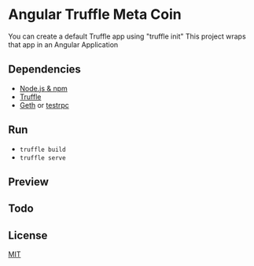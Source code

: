 # Angular Truffle Meta Coin 
You can create a default Truffle app using "truffle init"
This project wraps that app in an Angular Application

## Dependencies
* [Node.js & npm](https://nodejs.org)
* [Truffle](https://github.com/ConsenSys/truffle)
* [Geth](https://github.com/ethereum/go-ethereum/wiki/geth) or [testrpc](https://github.com/ethereumjs/testrpc)

## Run
*  `truffle build`
*  `truffle serve`

## Preview


## Todo

## License
[MIT](https://github.com/paulpreibisch-io/angular_blockchain_marketplace/blob/master/LICENSE)
